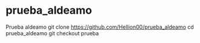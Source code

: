 # prueba_aldeamo
Prueba aldeamo
git clone https://github.com/Hellion00/prueba_aldeamo
cd prueba_aldeamo
git checkout prueba